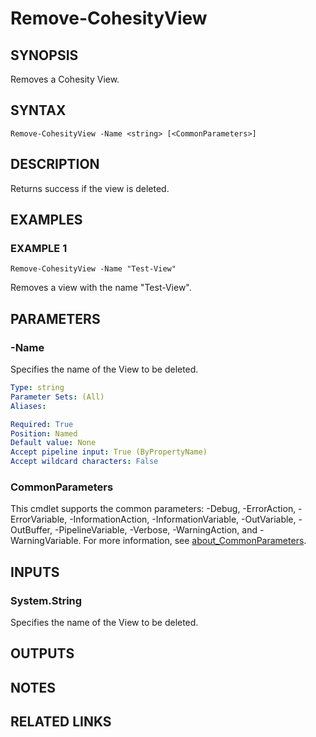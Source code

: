 # Remove-CohesityView

## SYNOPSIS
Removes a Cohesity View.

## SYNTAX

```
Remove-CohesityView -Name <string> [<CommonParameters>]
```

## DESCRIPTION
Returns success if the view is deleted.

## EXAMPLES

### EXAMPLE 1
```
Remove-CohesityView -Name "Test-View"
```

Removes a view with the name "Test-View".

## PARAMETERS

### -Name
Specifies the name of the View to be deleted.

```yaml
Type: string
Parameter Sets: (All)
Aliases:

Required: True
Position: Named
Default value: None
Accept pipeline input: True (ByPropertyName)
Accept wildcard characters: False
```

### CommonParameters
This cmdlet supports the common parameters: -Debug, -ErrorAction, -ErrorVariable, -InformationAction, -InformationVariable, -OutVariable, -OutBuffer, -PipelineVariable, -Verbose, -WarningAction, and -WarningVariable. For more information, see [about_CommonParameters](http://go.microsoft.com/fwlink/?LinkID=113216).

## INPUTS

### System.String
Specifies the name of the View to be deleted.

## OUTPUTS

## NOTES

## RELATED LINKS
